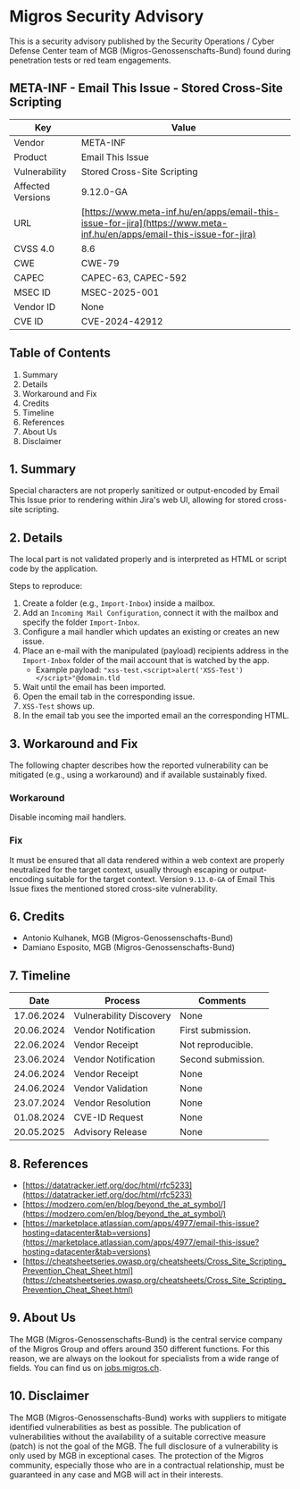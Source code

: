 # Migros Security Advisory
This is a security advisory published by the Security Operations / Cyber Defense Center team of MGB (Migros-Genossenschafts-Bund) found during penetration tests or red team engagements.

## META-INF - Email This Issue - Stored Cross-Site Scripting
| Key | Value |
| --- | --- |
| Vendor | META-INF |
| Product | Email This Issue |
| Vulnerability | Stored Cross-Site Scripting |
| Affected Versions | 9.12.0-GA |
| URL | [https://www.meta-inf.hu/en/apps/email-this-issue-for-jira](https://www.meta-inf.hu/en/apps/email-this-issue-for-jira) |
| CVSS 4.0 | 8.6 |
| CWE | CWE-79 |
| CAPEC | CAPEC-63, CAPEC-592 |
| MSEC ID | MSEC-2025-001 |
| Vendor ID | None |
| CVE ID | CVE-2024-42912 |

## Table of Contents
1. Summary
2. Details
3. Workaround and Fix
4. Credits
5. Timeline
6. References
7. About Us
8. Disclaimer

## 1. Summary
Special characters are not properly sanitized or output-encoded by Email This Issue prior to rendering within Jira's web UI, allowing for stored cross-site scripting.


## 2. Details
The local part is not validated properly and is interpreted as HTML or script code by the application.

Steps to reproduce:

1. Create a folder (e.g., `Import-Inbox`) inside a mailbox.
2. Add an `Incoming Mail Configuration`, connect it with the mailbox and specify the folder `Import-Inbox`.
3. Configure a mail handler which updates an existing or creates an new issue.
4. Place an e-mail with the manipulated (payload) recipients address in the `Import-Inbox` folder of the mail account that is watched by the app.
   * Example payload: `"xss-test.<script>alert('XSS-Test')</script>"@domain.tld`
5. Wait until the email has been imported.
6. Open the email tab in the corresponding issue.
7. `XSS-Test` shows up.
8. In the email tab you see the imported email an the corresponding HTML.


## 3. Workaround and Fix
The following chapter describes how the reported vulnerability can be mitigated (e.g., using a workaround) and if available sustainably fixed.
### Workaround
Disable incoming mail handlers.


### Fix
It must be ensured that all data rendered within a web context are properly neutralized for the target context, usually through escaping or output-encoding suitable for the target context.
Version `9.13.0-GA` of Email This Issue fixes the mentioned stored cross-site vulnerability.



## 6. Credits
- Antonio Kulhanek, MGB (Migros-Genossenschafts-Bund)
- Damiano Esposito, MGB (Migros-Genossenschafts-Bund)

## 7. Timeline
| Date | Process | Comments |
| --- | --- | --- |
| 17.06.2024 | Vulnerability Discovery | None |
| 20.06.2024 | Vendor Notification | First submission. |
| 22.06.2024 | Vendor Receipt | Not reproducible. |
| 23.06.2024 | Vendor Notification | Second submission. |
| 24.06.2024 | Vendor Receipt | None |
| 24.06.2024 | Vendor Validation | None |
| 23.07.2024 | Vendor Resolution | None |
| 01.08.2024 | CVE-ID Request | None |
| 20.05.2025 | Advisory Release | None |

## 8. References
- [https://datatracker.ietf.org/doc/html/rfc5233](https://datatracker.ietf.org/doc/html/rfc5233)
- [https://modzero.com/en/blog/beyond_the_at_symbol/](https://modzero.com/en/blog/beyond_the_at_symbol/)
- [https://marketplace.atlassian.com/apps/4977/email-this-issue?hosting=datacenter&tab=versions](https://marketplace.atlassian.com/apps/4977/email-this-issue?hosting=datacenter&tab=versions)
- [https://cheatsheetseries.owasp.org/cheatsheets/Cross_Site_Scripting_Prevention_Cheat_Sheet.html](https://cheatsheetseries.owasp.org/cheatsheets/Cross_Site_Scripting_Prevention_Cheat_Sheet.html)

## 9. About Us
The MGB (Migros-Genossenschafts-Bund) is the central service company of the Migros Group and offers around 350 different functions. For this reason, we are always on the lookout for specialists from a wide range of fields. You can find us on [jobs.migros.ch](https://migros-gruppe.jobs/de/unsere-unternehmen/migros-gruppe/offene-stellen?q=cyber).


## 10. Disclaimer
The MGB (Migros-Genossenschafts-Bund) works with suppliers to mitigate identified vulnerabilities as best as possible. The publication of vulnerabilities without the availability of a suitable corrective measure (patch) is not the goal of the MGB. The full disclosure of a vulnerability is only used by MGB in exceptional cases. The protection of the Migros community, especially those who are in a contractual relationship, must be guaranteed in any case and MGB will act in their interests.


